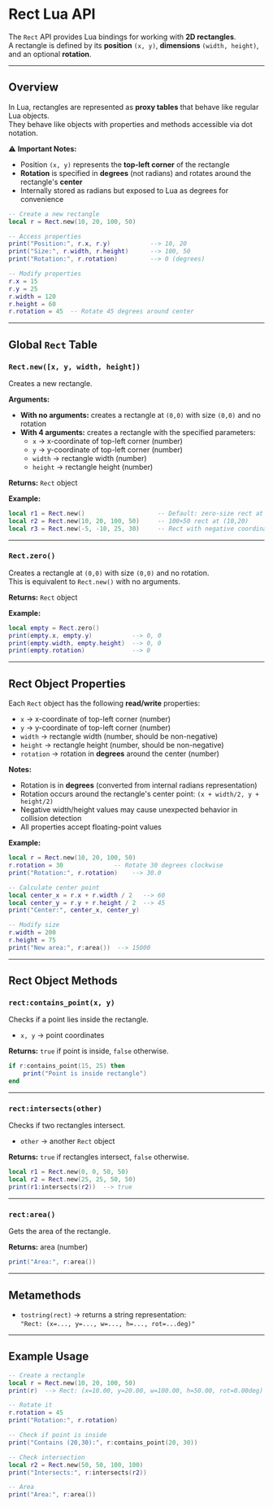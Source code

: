 # Rect Lua API

The `Rect` API provides Lua bindings for working with **2D rectangles**.  
A rectangle is defined by its **position** `(x, y)`, **dimensions** `(width, height)`, and an optional **rotation**.

---

## Overview

In Lua, rectangles are represented as **proxy tables** that behave like regular Lua objects.  
They behave like objects with properties and methods accessible via dot notation.

⚠️ **Important Notes:**
- Position `(x, y)` represents the **top-left corner** of the rectangle
- **Rotation** is specified in **degrees** (not radians) and rotates around the rectangle's **center**
- Internally stored as radians but exposed to Lua as degrees for convenience

```lua
-- Create a new rectangle
local r = Rect.new(10, 20, 100, 50)

-- Access properties  
print("Position:", r.x, r.y)           --> 10, 20
print("Size:", r.width, r.height)      --> 100, 50
print("Rotation:", r.rotation)         --> 0 (degrees)

-- Modify properties
r.x = 15
r.y = 25  
r.width = 120
r.height = 60
r.rotation = 45  -- Rotate 45 degrees around center
```

---

## Global `Rect` Table

### `Rect.new([x, y, width, height])`
Creates a new rectangle.  

**Arguments:**
- **With no arguments:** creates a rectangle at `(0,0)` with size `(0,0)` and no rotation
- **With 4 arguments:** creates a rectangle with the specified parameters:
  - `x` → x-coordinate of top-left corner (number)  
  - `y` → y-coordinate of top-left corner (number)  
  - `width` → rectangle width (number)  
  - `height` → rectangle height (number)  

**Returns:** `Rect` object

**Example:**
```lua
local r1 = Rect.new()                    -- Default: zero-size rect at origin
local r2 = Rect.new(10, 20, 100, 50)     -- 100×50 rect at (10,20)
local r3 = Rect.new(-5, -10, 25, 30)     -- Rect with negative coordinates
```

---

### `Rect.zero()`
Creates a rectangle at `(0,0)` with size `(0,0)` and no rotation.  
This is equivalent to `Rect.new()` with no arguments.

**Returns:** `Rect` object

**Example:**
```lua
local empty = Rect.zero()
print(empty.x, empty.y)           --> 0, 0
print(empty.width, empty.height)  --> 0, 0
print(empty.rotation)             --> 0
```

---

## Rect Object Properties

Each `Rect` object has the following **read/write** properties:

- `x` → x-coordinate of top-left corner (number)  
- `y` → y-coordinate of top-left corner (number)  
- `width` → rectangle width (number, should be non-negative)  
- `height` → rectangle height (number, should be non-negative)  
- `rotation` → rotation in **degrees** around the center (number)  

**Notes:**
- Rotation is in **degrees** (converted from internal radians representation)
- Rotation occurs around the rectangle's center point: `(x + width/2, y + height/2)`
- Negative width/height values may cause unexpected behavior in collision detection
- All properties accept floating-point values

**Example:**
```lua
local r = Rect.new(10, 20, 100, 50)
r.rotation = 30              -- Rotate 30 degrees clockwise
print("Rotation:", r.rotation)    --> 30.0

-- Calculate center point
local center_x = r.x + r.width / 2   --> 60
local center_y = r.y + r.height / 2  --> 45
print("Center:", center_x, center_y)

-- Modify size
r.width = 200
r.height = 75
print("New area:", r:area())  --> 15000
```

---

## Rect Object Methods

### `rect:contains_point(x, y)`
Checks if a point lies inside the rectangle.  
- `x, y` → point coordinates  

**Returns:** `true` if point is inside, `false` otherwise.  

```lua
if r:contains_point(15, 25) then
    print("Point is inside rectangle")
end
```

---

### `rect:intersects(other)`
Checks if two rectangles intersect.  
- `other` → another `Rect` object  

**Returns:** `true` if rectangles intersect, `false` otherwise.  

```lua
local r1 = Rect.new(0, 0, 50, 50)
local r2 = Rect.new(25, 25, 50, 50)
print(r1:intersects(r2))  --> true
```

---

### `rect:area()`
Gets the area of the rectangle.  

**Returns:** area (number)  

```lua
print("Area:", r:area())
```

---

## Metamethods

- `tostring(rect)` → returns a string representation:  
  `"Rect: (x=..., y=..., w=..., h=..., rot=...deg)"`  
  

---

## Example Usage

```lua
-- Create a rectangle
local r = Rect.new(10, 20, 100, 50)
print(r)  --> Rect: (x=10.00, y=20.00, w=100.00, h=50.00, rot=0.00deg)

-- Rotate it
r.rotation = 45
print("Rotation:", r.rotation)

-- Check if point is inside
print("Contains (20,30):", r:contains_point(20, 30))

-- Check intersection
local r2 = Rect.new(50, 50, 100, 100)
print("Intersects:", r:intersects(r2))

-- Area
print("Area:", r:area())
```
